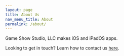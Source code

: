```yaml
---
layout: page
title: About Us
nav_menu_title: About
permalink: /about/
---
```


Game Show Studio, LLC makes iOS and iPadOS apps.

Looking to get in touch? Learn how to contact us [here](/contact).
